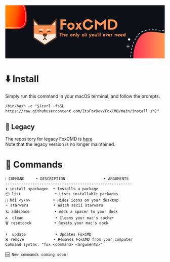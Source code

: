 ![Banner](https://github.com/ItsFoxDev/FoxCMD/raw/main/banner.png)
---
# ⬇️ Install
Simply run this command in your macOS terminal, and follow the prompts.
```
/bin/bash -c "$(curl -fsSL https://raw.githubusercontent.com/ItsFoxDev/FoxCMD/main/install.sh)" 
```
## 📜 Legacy
The repository for legacy FoxCMD is [here](https://github.com/ItsFoxDev/FoxCMD-Legacy)
<br>Note that the legacy version is no longer maintained.

# 📄 Commands
```
ℹ️ COMMAND     • DESCRIPTION                 • ARGUMENTS
--------------------------------------------------------
⬇️ install <package>  • Installs a package
📦 list               • Lists installable packages
👀 hdi <y/n>          • Hides icons on your desktop
⭐️ starwars           • Watch ascii starwars
🪐 addspace           • Adds a spacer to your dock
♻️  clean              • Cleans your mac's cache•
🗑 resetdock          • Resets your mac's dock

⬆️  update             • Updates FoxCMD
❌ remove             • Removes FoxCMD from your computer
Command syntax: "fox <command> <arguments>"

🆕 New commands coming soon!
```
